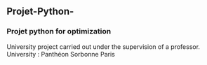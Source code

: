 ## Projet-Python-
### Projet python for optimization 

University project carried out under the supervision of a professor.
<br>
University : Panthéon Sorbonne Paris 
